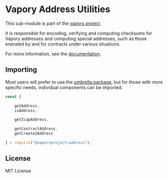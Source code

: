 Vapory Address Utilities
==========================

This sub-module is part of the [vapors project](https://github.com/vaporsjs/vapors.js).

It is responsible for encoding, verifying and computing checksums for
Vapory addresses and computing special addresses, such as those
enerated by and for contracts under various situations.

For more information, see the [documentation](https://docs.vapors.io/v5/api/utils/address/).

Importing
---------

Most users will prefer to use the [umbrella package](https://www.npmjs.com/package/vapors),
but for those with more specific needs, individual components can be imported.

```javascript
const {

    getAddress,
    isAddress,

    getIcapAddress,

    getContractAddress,
    getCreate2Address

} = require("@vaporsproject/address");
```

License
-------

MIT License
